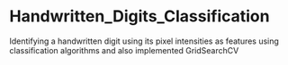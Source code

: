 # Handwritten_Digits_Classification
Identifying a handwritten digit using its pixel intensities as features using classification algorithms and also implemented GridSearchCV
